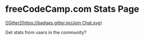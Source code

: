 freeCodeCamp.com Stats Page
===========
[![Gitter](https://badges.gitter.im/Join Chat.svg)](https://gitter.im/ideabrian/fcc_profile?utm_source=badge&utm_medium=badge&utm_campaign=pr-badge&utm_content=badge)

Get stats from users in the community?


